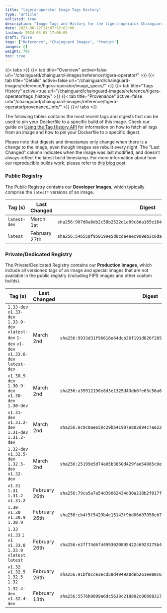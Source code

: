 ```yaml
---
title: "tigera-operator Image Tags History"
type: "article"
unlisted: true
description: "Image Tags and History for the tigera-operator Chainguard Image"
date: 2023-06-22T11:07:52+02:00
lastmod: 2024-03-05 17:06:05
draft: false
tags: ["Reference", "Chainguard Images", "Product"]
images: []
weight: 700
toc: true
---
```


{{< tabs >}}
{{< tab title="Overview" active=false url="/chainguard/chainguard-images/reference/tigera-operator/" >}}
{{< tab title="Details" active=false url="/chainguard/chainguard-images/reference/tigera-operator/image_specs/" >}}
{{< tab title="Tags History" active=true url="/chainguard/chainguard-images/reference/tigera-operator/tags_history/" >}}
{{< tab title="Provenance" active=false url="/chainguard/chainguard-images/reference/tigera-operator/provenance_info/" >}}
{{</ tabs >}}

The following tables contains the most recent tags and digests that can be used to pin your Dockerfile to a specific build of this image. Check our guide on [Using the Tag History API](/chainguard/chainguard-images/using-the-tag-history-api/) for information on how to fetch all tags from an image and how to pin your Dockerfile to a specific digest.

Please note that digests and timestamps only change when there is a change to the image, even though images are rebuilt every night. The "Last Changed" column indicates when the image was last modified, and doesn't always reflect the latest build timestamp. For more information about how our reproducible builds work, please refer to [this blog post](https://www.chainguard.dev/unchained/reproducing-chainguards-reproducible-image-builds).

### Public Registry
The Public Registry contains our **Developer Images**, which typically comprise the `latest*` versions of an image.

| Tag (s)       | Last Changed  | Digest                                                                    |
|---------------|---------------|---------------------------------------------------------------------------|
|  `latest-dev` | March 1st     | `sha256:907d0a8db2c58b2522d1e09c8da165e184616cb205e54b271beaa9272203e47f` |
|  `latest`     | February 27th | `sha256:546558f950199e5d0cda4eec999eb3c6da5a81fc7bfc070d4e4cf211cd328d03` |


### Private/Dedicated Registry
The Private/Dedicated Registry contains our **Production Images**, which include all versioned tags of an image and special images that are not available in the public registry (including FIPS images and other custom builds).

| Tag (s)                                                                                        | Last Changed  | Digest                                                                    |
|------------------------------------------------------------------------------------------------|---------------|---------------------------------------------------------------------------|
|  `1.33-dev` `v1.33-dev` `1.33.0-dev` `vlatest-dev` `1-dev` `v1-dev` `v1.33.0-dev` `latest-dev` | March 2nd     | `sha256:9933d31f96616e64dcb36f191d826f20514206ee17d4046ca6ff3778373fb8bb` |
|  `v1.30.9-dev` `1.30.9-dev` `v1.30-dev` `1.30-dev`                                             | March 2nd     | `sha256:a39912190e8d3e1325d43db0fe63c56a6554a3ecb38fdba3ee69f86e9505fafd` |
|  `v1.31-dev` `v1.31.2-dev` `1.31-dev` `1.31.2-dev`                                             | March 2nd     | `sha256:0c9c0ae650c29bb41907e803d94c7ae223471f2cb11f610796c138c513ede5ad` |
|  `1.32-dev` `v1.32.5-dev` `1.32.5-dev` `v1.32-dev`                                             | March 2nd     | `sha256:25199e5d74a05b3850d429fae54085c0ecce1645b51bad451adcc959d7e27a20` |
|  `v1.31` `1.31` `1.31.2` `v1.31.2`                                                             | February 26th | `sha256:79ca5a7a54d39062434d30a218b2f017fb8e14275b986f77c621883845765c92` |
|  `1.30` `v1.30` `v1.30.9` `1.30.9`                                                             | February 26th | `sha256:cb4f5f5429b4e15143f9bd06d07058eb747e8ecec2e5c00a61bebbf402f8c2f0` |
|  `1.33` `v1.33` `1` `v1` `v1.33.0` `1.33.0` `vlatest` `latest`                                 | February 26th | `sha256:e2ff74d6f44993020895422c6923175b4f2a203833aa08e3bb2bf94020ff8ec2` |
|  `v1.32` `v1.32.5` `1.32.5` `1.32`                                                             | February 26th | `sha256:91bf8cce3ecd58d4949a0deb261ee80c6627fec4521d89a434260d36f01b763d` |
|  `1.32.4-dev` `v1.32.4-dev`                                                                    | February 13th | `sha256:5576b9899a6dc5638c218802c06b88317e76b27fb8c3cbb940b7e6bc266cd669` |

